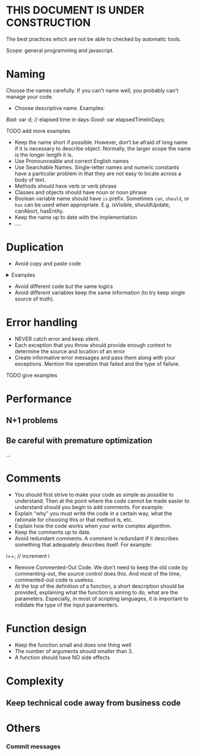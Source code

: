 # THIS DOCUMENT IS UNDER CONSTRUCTION

The best practices which are not be able to checked by automatic tools.

Scope: general programming and javascript.

# Naming
Choose the names carefully. If you can't name well, you probably can't manage your code.
* Choose descriptive name. Examples:

*Bad*: var d; // elapsed time in days
*Good*: var elapsedTimeInDays;

TODO add more examples
* Keep the name short if possible. However, don’t be afraid of long name if it is necessary to describe object. Normally, the larger scope the name is the longer length it is.
* Use Pronounceable and correct English names
* Use Searchable Names. Single-letter names and numeric constants have a particular problem in that they are not easy to locate across a body of text.
* Methods should have verb or verb phrase
* Classes and objects should have noun or noun phrase
* Boolean variable name should have `is` prefix. Sometimes `can`, `should`, or `has` can be used when appropriate. E.g. isVisible, shouldUpdate, canAbort, hasEntity.
* Keep the name up to date with the implementation
* ....

# Duplication
* Avoid copy and paste code
<details>

<summary>Examples</summary>
  
<p>
  
### BAD
``` javascript
      const initialOrganizationLinkOptions = props.organizationLinks.map((obj) => {
          return { value: `${obj.id}accessLevel${AccessLevel.READ_DOWNLOAD.value}`,
                  label: `${obj.name} ${AccessLevel.READ_DOWNLOAD.name}` };
      });
      
      //.... 
      // And in another function:
      const organizationLinkOptions = selectedOrganizations.map((obj) => {
          return { value: `${obj.id}accessLevel${AccessLevel.READ_DOWNLOAD.value}`,
                  label: `${obj.name} ${AccessLevel.READ_DOWNLOAD.name}` };
      });
```
### GOOD
Create a function to convert organization link data into select option, then reuse at 2 places

``` javascript
      const initialOrganizationLinkOptions = convertToSelectOptions(props.organizationLinks);
      
      //.... 
      // And in another function:
      const organizationLinkOptions = convertToSelectOptions(selectedOrganizations);
```

</p>

<p>
  
### BAD
The date time formatting appears several places due to copy & paste
```javascript
 const createdDateTimeText = moment(data.createdAt).format('YYYY-MM-DD HH:mm');
 ...
 
 const loginDateTimeText = moment(data.loginAt).format('YYYY-MM-DD HH:mm');
 
```
### GOOD
Create a unified date time format function for whole application. For example: formatDateTime, formatDate, formatTime,...

</p>

</details>

* Avoid different code but the same logics
* Avoid different variables keep the same information (to try keep single source of truth).
# Error handling
* NEVER catch error and keep silent.
* Each exception that you throw should provide enough context to determine the source and location of an error
* Create informative error messages and pass them along with your exceptions. Mention the operation that failed and the type of failure.

TODO give examples

# Performance
## N+1 problems
## Be careful with premature optimization
...
# Comments
* You should first strive to make your code as simple as possible to understand. Then at the point where the code cannot be made easier to understand should you begin to add comments. For example:
* Explain “why” you must write the code in a certain way, what the rationale for choosing this or that method is, etc.
* Explain how the code works when your write complex algorithm.
* Keep the comments up to date.
* Avoid redundant comments. A comment is redundant if it describes something that adequately describes itself. For example:

i++; // increment i
* Remove Commented-Out Code. We don’t need to keep the old code by commenting-out, the source control does this. And most of the time, commented-out code is useless.
* At the top of the definition of a function, a short description should be provided, explaining what the function is aiming to do, what are the parameters. Especially, in most of scripting languages, it is important to indidate the type of the input paramenters.   
# Function design
* Keep the function small and does one thing well
* The number of arguments should smaller than 3.
* A function should have NO side effects
# Complexity
## Keep technical code away from business code
# Others
### Commit messages
